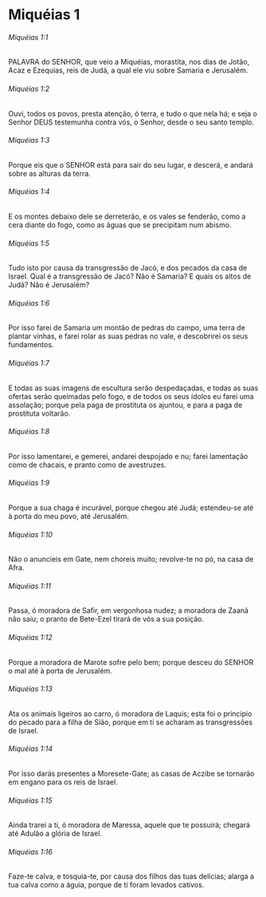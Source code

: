 # Miquéias 1

###### Miquéias 1:1

PALAVRA do SENHOR, que veio a Miquéias, morastita, nos dias de Jotão, Acaz e Ezequias, reis de Judá, a qual ele viu sobre Samaria e Jerusalém.

###### Miquéias 1:2

Ouvi, todos os povos, presta atenção, ó terra, e tudo o que nela há; e seja o Senhor DEUS testemunha contra vós, o Senhor, desde o seu santo templo.

###### Miquéias 1:3

Porque eis que o SENHOR está para sair do seu lugar, e descerá, e andará sobre as alturas da terra.

###### Miquéias 1:4

E os montes debaixo dele se derreterão, e os vales se fenderão, como a cera diante do fogo, como as águas que se precipitam num abismo.

###### Miquéias 1:5

Tudo isto por causa da transgressão de Jacó, e dos pecados da casa de Israel. Qual é a transgressão de Jacó? Não é Samaria? E quais os altos de Judá? Não é Jerusalém?

###### Miquéias 1:6

Por isso farei de Samaria um montão de pedras do campo, uma terra de plantar vinhas, e farei rolar as suas pedras no vale, e descobrirei os seus fundamentos.

###### Miquéias 1:7

E todas as suas imagens de escultura serão despedaçadas, e todas as suas ofertas serão queimadas pelo fogo, e de todos os seus ídolos eu farei uma assolação; porque pela paga de prostituta os ajuntou, e para a paga de prostituta voltarão.

###### Miquéias 1:8

Por isso lamentarei, e gemerei, andarei despojado e nu; farei lamentação como de chacais, e pranto como de avestruzes.

###### Miquéias 1:9

Porque a sua chaga é incurável, porque chegou até Judá; estendeu-se até à porta do meu povo, até Jerusalém.

###### Miquéias 1:10

Não o anuncieis em Gate, nem choreis muito; revolve-te no pó, na casa de Afra.

###### Miquéias 1:11

Passa, ó moradora de Safir, em vergonhosa nudez; a moradora de Zaanã não saiu; o pranto de Bete-Ezel tirará de vós a sua posição.

###### Miquéias 1:12

Porque a moradora de Marote sofre pelo bem; porque desceu do SENHOR o mal até à porta de Jerusalém.

###### Miquéias 1:13

Ata os animais ligeiros ao carro, ó moradora de Laquis; esta foi o princípio do pecado para a filha de Sião, porque em ti se acharam as transgressões de Israel.

###### Miquéias 1:14

Por isso darás presentes a Moresete-Gate; as casas de Aczibe se tornarão em engano para os reis de Israel.

###### Miquéias 1:15

Ainda trarei a ti, ó moradora de Maressa, aquele que te possuirá; chegará até Adulão a glória de Israel.

###### Miquéias 1:16

Faze-te calva, e tosquia-te, por causa dos filhos das tuas delícias; alarga a tua calva como a águia, porque de ti foram levados cativos.

